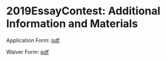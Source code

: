 # 2019EssayContest: Additional Information and Materials

Application Form: [pdf](https://github.com/svcaf/2019EssayContest/raw/master/Application%20Form.pdf)

Waiver Form: [pdf](https://github.com/svcaf/2019EssayContest/raw/master/Release%20and%20Waiver%20Form.pdf)
